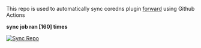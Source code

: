 This repo is used to automatically sync coredns plugin [forward](https://github.com/QZLin/forward) using Github Actions

**sync job ran [160] times**

[![Sync Repo](https://github.com/QZLin/coredns-extract/actions/workflows/sync.yaml/badge.svg)](https://github.com/QZLin/coredns-extract/actions/workflows/sync.yaml)
